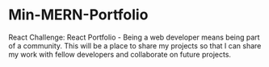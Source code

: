 # Min-MERN-Portfolio
React Challenge: React Portfolio - Being a web developer means being part of a community. This will be a place to share my projects so that I can share my work with fellow developers and collaborate on future projects.

